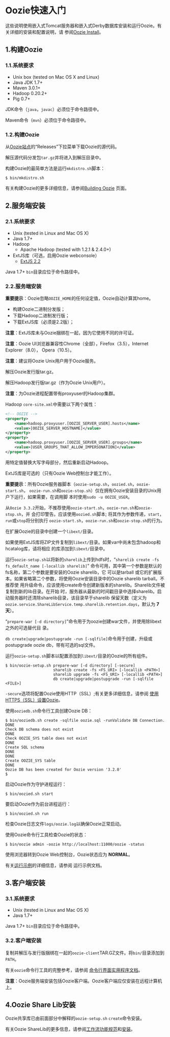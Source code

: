Oozie快速入门
================================================================================
这些说明使用嵌入式Tomcat服务器和嵌入式Derby数据库安装和运行Oozie。有关详细的安装和配置说明，请
参阅[Oozie Install](http://oozie.apache.org/docs/4.3.1/AG_Install.html)。

## 1.构建Oozie

### 1.1.系统要求
+ Unix box (tested on Mac OS X and Linux)
+ Java JDK 1.7+
+ Maven 3.0.1+
+ Hadoop 0.20.2+
+ Pig 0.7+

JDK命令（`java`，`javac`）必须位于命令路径中。

Maven命令（`mvn`）必须位于命令路径中。

### 1.2.构建Oozie
从[Oozie站点](http://oozie.apache.org/)的“Releases”下拉菜单下载Oozie的源代码。

解压源代码分发包`tar.gz`并将进入到解压目录中。

构建Oozie的最简单方法是运行`mkdistro.sh`脚本：
```shell
$ bin/mkdistro.sh
```
有关构建Oozie的更多详细信息，请参阅[Building Oozie](http://oozie.apache.org/docs/4.3.1/ENG_Building.html)
页面。

## 2.服务端安装

### 2.1.系统要求
+ Unix (tested in Linux and Mac OS X)
+ Java 1.7+
+ Hadoop
    - Apache Hadoop (tested with 1.2.1 & 2.4.0+)
+ ExtJS库（可选，启用Oozie webconsole）
    - [ExtJS 2.2](http://archive.cloudera.com/gplextras/misc/ext-2.2.zip)

Java 1.7+ `bin`目录应位于命令路径中。

### 2.2.服务端安装
**重要提示**：Oozie忽略`OOZIE_HOME`的任何设定值，Oozie自动计算其home。
+ 构建Oozie二进制分发版；
+ 下载Hadoop二进制发行版；
+ 下载ExtJS库（必须是2.2版）；

**注意**：ExtJS库未与Oozie捆绑在一起，因为它使用不同的许可证。

**注意**：Oozie UI浏览器兼容性Chrome（全部），Firefox（3.5），Internet Explorer（8.0），
Opera（10.5）。

**注意**：建议将Oozie Unix用户用于Oozie服务。

解压Oozie发行版tar.gz。

解压Hadoop发行版tar.gz（作为Oozie Unix用户）。

**注意**：为Oozie进程配置带有proxyuser的Hadoop集群。

Hadoop `core-site.xml`中需要以下两个属性：
```xml
<!-- OOZIE -->
<property>
    <name>hadoop.proxyuser.[OOZIE_SERVER_USER].hosts</name>
    <value>[OOZIE_SERVER_HOSTNAME]</value>
</property>
<property>
    <name>hadoop.proxyuser.[OOZIE_SERVER_USER].groups</name>
    <value>[USER_GROUPS_THAT_ALLOW_IMPERSONATION]</value>
</property>
```
用特定值替换大写字母部分，然后重新启动Hadoop。

ExtJS库是可选的（只有Oozie Web控制台才能工作）。

**重要提示**：所有Oozie服务器脚本（`oozie-setup.sh`，`oozied.sh`，`oozie-start.sh`，
`oozie-run.sh`和`oozie-stop.sh`）仅在拥有Oozie安装目录的Unix用户下运行，如果需要，在调用脚
本时使用`sudo -u OOZIE_USER`。

从`Oozie 3.3.2`开始，不推荐使用`oozie-start.sh`，`oozie-run.sh`和`oozie-stop.sh`，并
会打印警告。应该使用`oozied.sh`脚本; 将其作为参数传递，`start`，`run`或`stop`将分别执行
`oozie-start.sh`，`oozie-run.sh`和`oozie-stop.sh`的行为。

在扩展Oozie的目录中创建一个`libext/`目录。

如果使用ExtJS库将ZIP文件复制到`libext/`目录。如果var中尚未包含hadoop和hcatalog库，请将相应
的库添加到`libext/`目录中。

运行`oozie-setup.sh`以将新的`sharelib`上传到hdfs时，“`sharelib create -fs fs_default_name [-locallib sharelib]`”
命令可用，其中第一个参数是默认的fs名称，第二个参数是要安装的Oozie sharelib，它 可以是tarball
或它的扩展版本。如果省略第二个参数，将使用Oozie安装目录中的Oozie sharelib tarball。不推荐使
用升级命令，应该使用create命令创建新版本的sharelib。Sharelib文件被复制到新的lib目录。在开始
时，服务器从最新的时间戳目录中选择sharelib。启动服务器时还清除sharelib目录，该目录早于sharelib
保留天数（定义为`oozie.service.ShareLibService.temp.sharelib.retention.days`，默认为
**7天**）。

“`prepare-war [-d directory]`”命令用于为oozie创建war文件，并使用除libext之外的可选替代目
录。

`db create|upgrade|postupgrade -run [-sqlfile]`命令用于创建，升级或postupgrade oozie
db，带有可选的sql文件。

运行`oozie-setup.sh`脚本以配置添加到`libext/`目录的Oozie的所有组件。
```shell
$ bin/oozie-setup.sh prepare-war [-d directory] [-secure]
                     sharelib create -fs <FS_URI> [-locallib <PATH>]
                     sharelib upgrade -fs <FS_URI> [-locallib <PATH>]
                     db create|upgrade|postupgrade -run [-sqlfile <FILE>]
```
`-secure`选项将配置Oozie使用HTTP（SSL）;有关更多详细信息，请参阅 [使用HTTPS（SSL）设置Oozie](http://oozie.apache.org/docs/4.3.1/AG_Install.html#Setting_Up_Oozie_with_HTTPS_SSL)。

使用`ooziedb.sh`命令行工具创建Oozie DB：
```shell
$ bin/ooziedb.sh create -sqlfile oozie.sql -runValidate DB Connection.
DONE
Check DB schema does not exist
DONE
Check OOZIE_SYS table does not exist
DONE
Create SQL schema
DONE
DONE
Create OOZIE_SYS table
DONE
Oozie DB has been created for Oozie version '3.2.0'
$
```
启动Oozie作为守护进程运行：
```shell
$ bin/oozied.sh start
```
要启动Oozie作为前台进程运行：
```shell
$ bin/oozied.sh run
```
检查Oozie日志文件`logs/oozie.log`以确保Oozie正常启动。

使用Oozie命令行工具检查Oozie的状态：
```shell
$ bin/oozie admin -oozie http://localhost:11000/oozie -status
```
使用浏览器转到Oozie Web控制台，Oozie状态应为 **NORMAL**。

有关[运行示例](http://oozie.apache.org/docs/4.3.1/DG_Examples.html)的详细信息，请参阅
运行示例文档。

## 3.客户端安装

### 3.1.系统要求
+ Unix (tested in Linux and Mac OS X)
+ Java 1.7+

Java 1.7+ `bin`目录应位于命令路径中。

### 3.2.客户端安装
复制并解压与发行版捆绑在一起的`oozie-client`TAR.GZ文件。将`bin/`目录添加到`PATH`。

有关`oozie`命令行工具的完整参考，请参阅 [命令行界面实用程序文档](http://oozie.apache.org/docs/4.3.1/DG_CommandLineTool.html)。

**注意**：Oozie服务端安装包括Oozie客户端。Oozie客户端应仅安装在远程计算机上。

## 4.Oozie Share Lib安装
Oozie共享库已由前面部分中解释的`oozie-setup.sh` `create`命令安装。

有关Oozie ShareLib的更多信息，请参阅[工作流功能规范](http://oozie.apache.org/docs/4.3.1/WorkflowFunctionalSpec.html#ShareLib)和[安装](http://oozie.apache.org/docs/4.3.1/AG_Install.html#Oozie_Share_Lib)。


